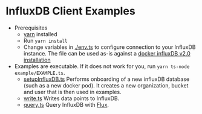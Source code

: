 # InfluxDB Client Examples

- Prerequisites
  - [yarn](https://yarnpkg.com/lang/en/docs/install/) installed
  - Run `yarn install`
  - Change variables in [./env.ts](env.ts) to configure connection to your InfluxDB instance. The file can be used as-is against a [docker influxDB v2.0 installation](https://v2.docs.influxdata.com/v2.0/get-started/)
- Examples are executable. If it does not work for you, run `yarn ts-node example/EXAMPLE.ts`.
  - [setupInfluxDB.ts](./setupInfluxDB.ts)
    Performs onboarding of a new influxDB database (such as a new docker pod). It creates a new organization, bucket and user that is then used in examples.
  - [write.ts](./write.ts)
    Writes data points to InfluxDB.
  - [query.ts](./query.ts)
    Query InfluxDB with [Flux](https://v2.docs.influxdata.com/v2.0/query-data/get-started/).
